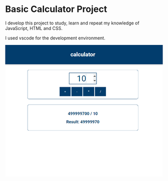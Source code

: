 # Basic Calculator Project

I develop this project to study, learn and repeat my knowledge of JavaScript, HTML and CSS.

I used vscode for the development environment.


![image](https://github.com/mrannadinc/basics-01-starting-project/blob/master/calculator.png?raw=true)

